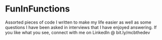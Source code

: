 # FunInFunctions
Assorted pieces of code I written to make my life easier as well as some questions I have been asked in interviews that I have enjoyed answering.
If you like what you see, connect with me on LinkedIn @ bit.ly/mcbthedev
